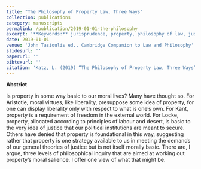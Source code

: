 ```yaml
---
title: "The Philosophy of Property Law, Three Ways"
collection: publications
category: manuscripts
permalink: /publication/2019-01-01-the-philosophy
excerpt: '**Keywords:** jurisprudence, property, philosophy of law, justice'
date: 2019-01-01
venue: 'John Tasioulis ed., Cambridge Companion to Law and Philosophy'
slidesurl: ''
paperurl: ''
bibtexurl: ''
citation: 'Katz, L. (2019) “The Philosophy of Property Law, Three Ways” in John Tasioulis ed., Cambridge Companion to Law and Philosophy (CUP)'
---
```

**Abstrict**

Is property in some way basic to our moral lives? Many have thought so. For Aristotle, moral virtues, like liberality, presuppose some idea of property, for one can display liberality only with respect to what is one’s own. For Kant, property is a requirement of freedom in the external world. For Locke, property, allocated according to principles of labour and desert, is basic to the very idea of justice that our political institutions are meant to secure. Others have denied that property is foundational in this way, suggesting rather that property is one strategy available to us in meeting the demands of our general theories of justice but is not itself morally basic. There are, I argue, three levels of philosophical inquiry that are aimed at working out property’s moral salience. I offer one view of what that might be.
